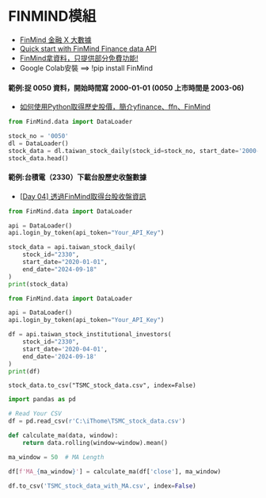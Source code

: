 # FINMIND模組
- [FinMind 金融 X 大數據](https://finmindtrade.com/)
- [Quick start with FinMind Finance data API](https://finmind.github.io/quickstart/)
- [FinMind拿資料，只提供部分免費功能!](https://ithelp.ithome.com.tw/articles/10343838)
- Google Colab安裝 ==> !pip install FinMind

#### 範例:捉 0050 資料，開始時間寫 2000-01-01 (0050 上市時間是 2003-06)
- [如何使用Python取得歷史股價，簡介yfinance、ffn、FinMind](https://havocfuture.tw/blog/python-stock-history)
```python
from FinMind.data import DataLoader

stock_no = '0050'
dl = DataLoader()
stock_data = dl.taiwan_stock_daily(stock_id=stock_no, start_date='2000-01-01')
stock_data.head()
```
#### 範例:台積電（2330）下載台股歷史收盤數據
- [[Day 04] 透過FinMind取得台股收盤資訊]()

```PYTHON
from FinMind.data import DataLoader

api = DataLoader()
api.login_by_token(api_token="Your_API_Key")

stock_data = api.taiwan_stock_daily(
    stock_id="2330", 
    start_date="2020-01-01", 
    end_date="2024-09-18"
)
print(stock_data)
```

```PYTHON
from FinMind.data import DataLoader

api = DataLoader()
api.login_by_token(api_token="Your_API_Key")

df = api.taiwan_stock_institutional_investors(
    stock_id="2330",
    start_date='2020-04-01',
    end_date='2024-09-18'
)
print(df)
```
```
stock_data.to_csv("TSMC_stock_data.csv", index=False)
```

```PYTHON
import pandas as pd

# Read Your CSV
df = pd.read_csv(r'C:\iThome\TSMC_stock_data.csv')

def calculate_ma(data, window):
    return data.rolling(window=window).mean()

ma_window = 50  # MA Length

df[f'MA_{ma_window}'] = calculate_ma(df['close'], ma_window)

df.to_csv('TSMC_stock_data_with_MA.csv', index=False)
```
